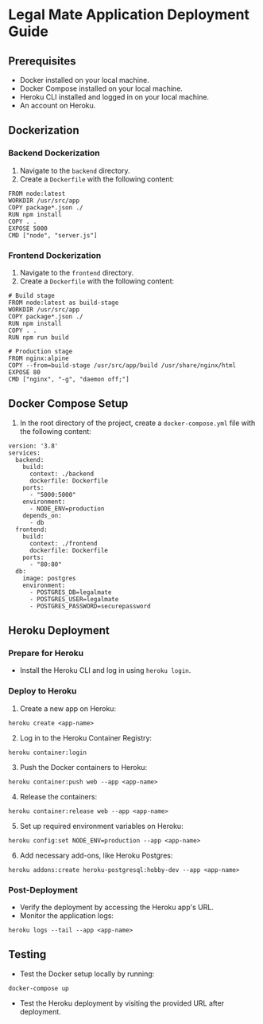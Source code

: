 # Legal Mate Application Deployment Guide

## Prerequisites

- Docker installed on your local machine.
- Docker Compose installed on your local machine.
- Heroku CLI installed and logged in on your local machine.
- An account on Heroku.

## Dockerization

### Backend Dockerization

1. Navigate to the `backend` directory.
2. Create a `Dockerfile` with the following content:

```
FROM node:latest
WORKDIR /usr/src/app
COPY package*.json ./
RUN npm install
COPY . .
EXPOSE 5000
CMD ["node", "server.js"]
```

### Frontend Dockerization

1. Navigate to the `frontend` directory.
2. Create a `Dockerfile` with the following content:

```
# Build stage
FROM node:latest as build-stage
WORKDIR /usr/src/app
COPY package*.json ./
RUN npm install
COPY . .
RUN npm run build

# Production stage
FROM nginx:alpine
COPY --from=build-stage /usr/src/app/build /usr/share/nginx/html
EXPOSE 80
CMD ["nginx", "-g", "daemon off;"]
```

## Docker Compose Setup

1. In the root directory of the project, create a `docker-compose.yml` file with the following content:

```
version: '3.8'
services:
  backend:
    build:
      context: ./backend
      dockerfile: Dockerfile
    ports:
      - "5000:5000"
    environment:
      - NODE_ENV=production
    depends_on:
      - db
  frontend:
    build:
      context: ./frontend
      dockerfile: Dockerfile
    ports:
      - "80:80"
  db:
    image: postgres
    environment:
      - POSTGRES_DB=legalmate
      - POSTGRES_USER=legalmate
      - POSTGRES_PASSWORD=securepassword
```

## Heroku Deployment

### Prepare for Heroku

- Install the Heroku CLI and log in using `heroku login`.

### Deploy to Heroku

1. Create a new app on Heroku:

```
heroku create <app-name>
```

2. Log in to the Heroku Container Registry:

```
heroku container:login
```

3. Push the Docker containers to Heroku:

```
heroku container:push web --app <app-name>
```

4. Release the containers:

```
heroku container:release web --app <app-name>
```

5. Set up required environment variables on Heroku:

```
heroku config:set NODE_ENV=production --app <app-name>
```

6. Add necessary add-ons, like Heroku Postgres:

```
heroku addons:create heroku-postgresql:hobby-dev --app <app-name>
```

### Post-Deployment

- Verify the deployment by accessing the Heroku app's URL.
- Monitor the application logs:

```
heroku logs --tail --app <app-name>
```

## Testing

- Test the Docker setup locally by running:

```
docker-compose up
```

- Test the Heroku deployment by visiting the provided URL after deployment.